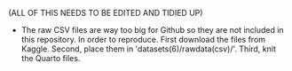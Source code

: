 (ALL OF THIS NEEDS TO BE EDITED AND TIDIED UP)


* The raw CSV files are way too big for Github so they are not included in this repository. 
In order to reproduce. First download the files from Kaggle. Second, place them in 'datasets(6)/rawdata(csv)/'. 
Third, knit the Quarto files.